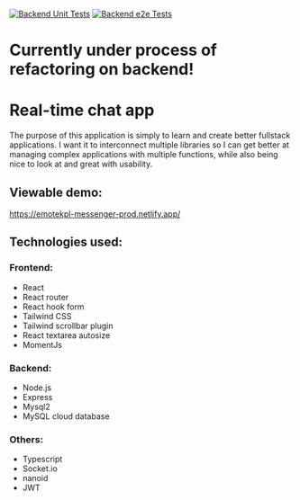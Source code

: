 [![Backend Unit Tests](https://github.com/bartoszmrosek/messenger_app/actions/workflows/Backend_unit.yml/badge.svg)](https://github.com/bartoszmrosek/messenger_app/actions/workflows/Backend_unit.yml) [![Backend e2e Tests](https://github.com/bartoszmrosek/messenger_app/actions/workflows/Backend_e2e.yml/badge.svg)](https://github.com/bartoszmrosek/messenger_app/actions/workflows/Backend_e2e.yml)

# Currently under process of refactoring on backend!

# Real-time chat app

The purpose of this application is simply to learn and create better fullstack applications.
I want it to interconnect multiple libraries so I can get better at managing complex applications with multiple functions,
while also being nice to look at and great with usability.

## Viewable demo:

https://emotekpl-messenger-prod.netlify.app/

## Technologies used:

### Frontend:

- React
- React router
- React hook form
- Tailwind CSS
- Tailwind scrollbar plugin
- React textarea autosize
- MomentJs

### Backend:

- Node.js
- Express
- Mysql2
- MySQL cloud database

### Others:

- Typescript
- Socket.io
- nanoid
- JWT
